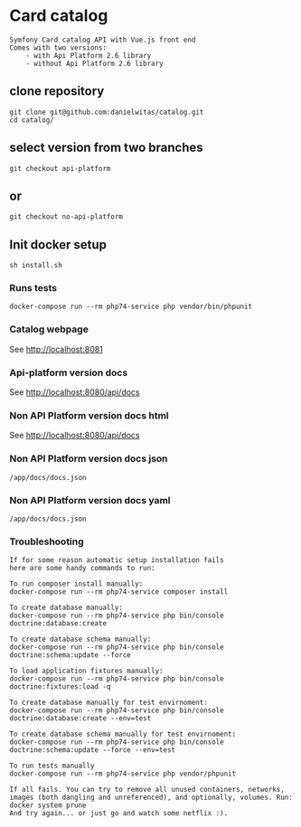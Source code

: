 # Card catalog

```
Symfony Card catalog API with Vue.js front end
Comes with two versions:
    - with Api Platform 2.6 library
    - without Api Platform 2.6 library
```

## clone repository
```
git clone git@github.com:danielwitas/catalog.git
cd catalog/
```
## select version from two branches
```
git checkout api-platform
```
## or
```
git checkout no-api-platform
```
## Init docker setup
```
sh install.sh
```
### Runs tests
```
docker-compose run --rm php74-service php vendor/bin/phpunit
```

### Catalog webpage
See [http://localhost:8081](http://localhost:8081)

### Api-platform version docs
See [http://localhost:8080/api/docs](http://localhost:8080/api/docs)

### Non API Platform version docs html
See [http://localhost:8080/api/docs](http://localhost:8080/api/docs)

### Non API Platform version docs json
```
/app/docs/docs.json
```
### Non API Platform version docs yaml
```
/app/docs/docs.json
```

### Troubleshooting
```
If for some reason automatic setup installation fails
here are some handy commands to run:

To run composer install manually:
docker-compose run --rm php74-service composer install

To create database manually:
docker-compose run --rm php74-service php bin/console doctrine:database:create

To create database schema manually:
docker-compose run --rm php74-service php bin/console doctrine:schema:update --force

To load application fixtures manually:
docker-compose run --rm php74-service php bin/console doctrine:fixtures:load -q

To create database manually for test envirnoment:
docker-compose run --rm php74-service php bin/console doctrine:database:create --env=test

To create database schema manually for test envirnoment:
docker-compose run --rm php74-service php bin/console doctrine:schema:update --force --env=test

To run tests manually
docker-compose run --rm php74-service php vendor/phpunit

If all fails. You can try to remove all unused containers, networks,
images (both dangling and unreferenced), and optionally, volumes. Run:
docker system prune
And try again... or just go and watch some netflix :).
```